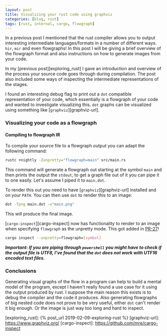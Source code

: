 ```yaml
---
layout: post
title: Visualizing your rust code using graphviz
categories: [blog, rust]
tags: [rust, internal, cargo, flowgraph]
---
```

In a previous post I mentioned that the rust compiler allows you to output interesting intermediate languages/formats in a number of different ways.  
`hir`, `mir` and even flowgraphs! 
In this post I will be giving a brief overview of the flowgraph format and also instructions on how to generate images from your code.
<!--more-->

In my [previous post][exploring_rust] I gave an introduction and overview of the process your source code goes through during compilation. 
The post also included some ways of inspecting the intermediate representations of the stages.

I found an interesting debug flag to print out a `dot` compatible representation of your code, which essentially is a flowgraph of your code and wanted to investigate visualizing this.
`dot` graphs can be visualized using something like [`graphviz`][graphviz-url].

### Visualizing your code as a flowgraph
#### Compiling to flowgraph IR
To compile your source file to a flowgraph output you can adapt the following command: 
```bash
rustc +nightly -Zunpretty="flowgraph=main" src/main.rs
```
This command will generate a flowgraph out starting at the symbol `main` and then prints the output the `stdout`, to get a graph file out of it you can pipe it to one easily. 
Let's assume I piped it to `main.dot`. 

To render this out you need to have [`graphviz`][graphviz-url] installed and on your `PATH`. You can then use `dot` to render this to an image:
```bash
dot -Tpng main.dot -o"main.png"
```
This will produce the final image. 

[`cargo-inspect`][cargo-inspect] now has functionality to render to an image when specifying `flowgraph` as the unpretty mode. This got added in [PR-27](https://github.com/mre/cargo-inspect/pull/27)!
```bash
cargo inspect --unpretty=flowgraph=[symbol]  
```

***Important: If you are piping through `powershell` you might have to check if the output file is UTF8, I've found that the `dot` does not work with UTF16 encoded text files.***


### Conclusions
Generating visual graphs of the flow in a program can help to build a mental model of the program, except I haven't really found a use case for it using the output produced by rust. I suppose the main reason this exists is to debug the compiler and the code it produces. Also generating flowgraphs of big nested code does not prove to be very useful, either `dot` can't render it big enough. Or the image is just way too long and hard to inspect.

<!--  Links -->
[exploring_rust]: {% post_url 2019-02-09-exploring-rust %}
[graphviz-url]: https://www.graphviz.org/
[cargo-inspect]: https://github.com/mre/cargo-inspect